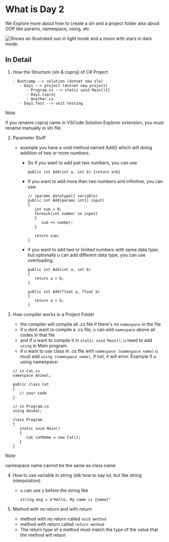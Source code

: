 # What is Day 2
We Explore more about how to create a sln and a project folder also about OOP like params, namespace, using, etc

<picture>
  <source media="(prefers-color-scheme: dark)" srcset="https://user-images.githubusercontent.com/25423296/163456776-7f95b81a-f1ed-45f7-b7ab-8fa810d529fa.png">
  <source media="(prefers-color-scheme: light)" srcset="https://user-images.githubusercontent.com/25423296/163456779-a8556205-d0a5-45e2-ac17-42d089e3c3f8.png">
  <img alt="Shows an illustrated sun in light mode and a moon with stars in dark mode." src="https://user-images.githubusercontent.com/25423296/163456779-a8556205-d0a5-45e2-ac17-42d089e3c3f8.png">
</picture>

## In Detail
1. How the Structure (sln & csproj) of C# Project
   ```
   - Bootcamp --> solution (dotnet new sln)
      - Day1 --> project (dotnet new project)
         - Program.cs --> static void Main(){}
         - Day1.csproj
         - Another.cs
      - Day1.Test --> unit testing
   ```

> [!NOTE]
> if you rename csproj name in VSCode Solution Explorer extension, you must rename manually in sln file.

2. Parameter Stuff
   * example you have a void method named Add() which will doing addition of two or more numbers. 
      * So if you want to add just two numbers, you can use 
      
         ```
         public int Add(int a, int b) {return a+b}
         ```

      * if you want to add more than two numbers and infinitive, you can use:

         ```
         // (params datatype[] variable)
         public int Add(params int[] input)
         {
            int sum = 0;
            foreach(int number in input)
            {
               sum += number;
            }

            return sum;
         }
         ```

      * if you want to add two or limited numbers with same data type, but optionally u can add different data type, you can use overloading:

         ```
         public int Add(int a, int b)
         {
            return a + b;
         }

         public int Add(float a, float b)
         {
            return a + b;
         }
         ```

3. How compiler works in a Project Folder
   * the compiler will compile all .cs file if there's no `namespace` in the file
   * if u dont want to compile a .cs file, u can add `namespace` above all codes in that file
   * and if u want to compile it in `static void Main()`, u need to add `using` in Main program
   * if u want to use class in .cs file with `namespace (namespace name)` u must add `using (namespace name)`, if not, it will error. Example if u using namespace:
   ```
   // in Cat.cs
   namespace Animal;

   public class Cat
   {
      // your code
   }

   // in Program.cs
   using Animal;

   class Program
   {
      static void Main()
      {
         Cat catName = new Cat();
      }
   }
   ```

> [!NOTE]
> namespace name cannot be the same as class name

4. How to use variable in string (idk how to say lol, but like string interpolation)
   * u can use `$` before the string like
      ```
      string msg = $"Hello, My name is {name}"
      ```

5. Method with no return and with return
   * method with no return called `void method`
   * method with return called `return method`
   * The return type of a method must match the type of the value that the method will return